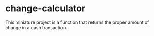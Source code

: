 # change-calculator
This miniature project is a function that returns the proper amount of change in a cash transaction.